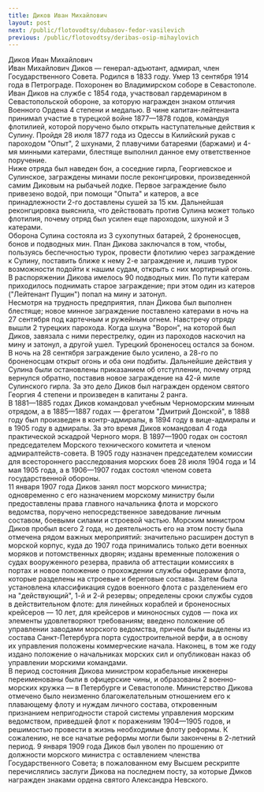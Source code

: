 ```yaml
---
title: Диков Иван Михайлович
layout: post
next: /public/flotovodtsy/dubasov-fedor-vasilevich
previous: /public/flotovodtsy/deribas-osip-mihaylovich
---
```


Диков Иван Михайлович  
Иван Михайлович Диков — генерал-адъютант, адмирал, член Государственного Совета. Родился в 1833 году. Умер 13 сентября 1914 года в Петрограде. Похоронен во Владимирском соборе в Севастополе.  
Иван Диков на службе с 1854 года, участвовал гардемарином в Севастопольской обороне, за которую награжден знаком отличия Военного Ордена 4 степени и медалью. В чине капитан-лейтенанта принимал участие в турецкой войне 1877—1878 годов, командуя флотилией, которой поручено было открыть наступательные действия к Сулину. Пройдя 28 июля 1877 года из Одессы в Килийский рукав с пароходом "Опыт", 2 шхунами, 2 плавучими батареями (баржами) и 4-мя минными катерами, блестяще выполнил данное ему ответственное поручение.   
Ниже отряда был наведен бон, а соседние гирла, Георгиевское и Сулинское, заграждены минами после реконгцировки, произведенной самим Диковым на рыбачьей лодке. Первое заграждение было привезено водой, при помощи "Опыта" и катеров, а все принадлежности 2-го доставлены сушей за 15 км. Дальнейшая реконгцировка выяснила, что действовать против Сулина может только флотилия, почему отряд был усилен еще пароходом, шхуной и 3 катерами.   
Оборона Сулина состояла из 3 сухопутных батарей, 2 броненосцев, бонов и подводных мин. План Дикова заключался в том, чтобы, пользуясь беспечностью турок, провести флотилию через заграждение к Сулину, поставить ближе к нему 2-е заграждение и, лишив турок возможности подойти к нашим судам, открыть с них мортирный огонь. В распоряжении Дикова имелось 90 подводных мин. По пути катерам приходилось поднимать старое заграждение; при этом один из катеров ("Лейтенант Пущин") попал на мину и затонул.   
Несмотря на трудность предприятия, план Дикова был выполнен блестяще; новое минное заграждение поставлено катерами в ночь на 27 сентября под картечным и ружейным огнем. Навстречу отряду вышли 2 турецких парохода. Когда шхуна "Ворон", на которой был Диков, завязала с ними перестрелку, один из пароходов наскочил на мину и затонул, а другой ушел. Турецкий броненосец остался за боном. В ночь на 28 сентября заграждение было усилено, а 28-го по броненосцам открыт огонь и оба они подбиты. Дальнейшие действия у Сулина были остановлены приказанием об отступлении, почему отряд вернулся обратно, поставив новое заграждение на 42-й миле Сулинского гирла. За это дело Диков был награжден орденом святого Георгия 4 степени и произведен в капитаны 2 ранга.   
В 1881—1885 годах Диков командовал учебным Черноморским минным отрядом, а в 1885—1887 годах — фрегатом "Дмитрий Донской", в 1888 году был произведен в контр-адмиралы, в 1894 году в вице-адмиралы и в 1905 году в адмиралы. За это время Диков командовал 4 года практической эскадрой Черного моря. В 1897—1900 годах он состоял председателем Морского технического комитета и членом адмиралтейств-совета. В 1905 году назначен председателем комиссии для всестороннего расследования морских боев 28 июля 1904 года и 14 мая 1905 года, а в 1906—1907 годах состоял членом совета государственной обороны.   
11 января 1907 года Диков занял пост морского министpa; одновременно с его назначением морскому министру были предоставлены права главного начальника флота и морского ведомства, поручено непосредственное заведование личным составом, боевыми силами и строевой частью. Морским министром Диков пробыл всего 2 года, но деятельность его на этом посту была отмечена рядом важных мероприятий: значительно расширен доступ в морской корпус, куда до 1907 года принимались только дети военных моряков и потомственных дворян; изданы временные положения о судах вооруженного резерва, правила об аттестации комиссиях в портах и новое положение о прохождении службы офицерами флота, которые разделены на строевые и береговые составы. Затем была установлена классификация судов военного флота с разделением его на "действующий", 1-й и 2-й резервы; определены сроки службы судов в действительном флоте: для линейных кораблей и броненосных крейсеров — 10 лет, для крейсеров и миноносных судов — пока их элементы удовлетворяют требованиям; введено положение об управлении заводами морского ведомства, причем были выделены из состава Санкт-Петербурга порта судостроительной верфи, а в основу их управления положены коммерческие начала. Наконец, в том же году издано положение о начальниках морских сил и опубликован наказ об управлении морскими командами.   
В период состояния Дикова министром корабельные инженеры переименованы были в офицерские чины, и образованы 2 военно-морских кружка — в Петербурге и Севастополе. Министерство Дикова отмечено было неизменно благожелательным отношением его к плавающему флоту и нуждам личного состава, откровенным признанием непригодности старой системы управления морским ведомством, приведшей флот к поражениям 1904—1905 годов, и решимостью провести в жизнь необходимые флоту реформы. К сожалению, не все начатые реформы могли были закончены в 2-летний период. 9 января 1909 года Диков был уволен по прошению от должности морского министра с оставлением членства Государственного Совета; в пожалованном ему Высшем рескрипте перечислялись заслуги Дикова на последнем посту, за которые Дмков награжден знаками ордена святого Александра Невского.